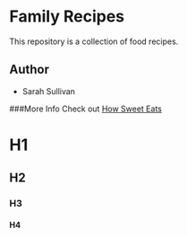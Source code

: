 # Family Recipes

This repository is a collection of food recipes.


## Author
* Sarah Sullivan


###More Info
Check out [How Sweet Eats](http://www.howsweeteats.com/) 

# H1
## H2
### H3
#### H4

